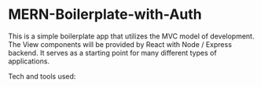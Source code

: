 # MERN-Boilerplate-with-Auth

This is a simple boilerplate app that utilizes the MVC model of development. The View components will be provided by React with Node / Express backend. It serves as a starting point for many different types of applications.

Tech and tools used:

